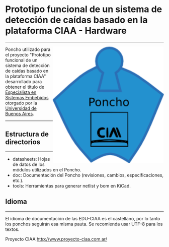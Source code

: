 # Prototipo funcional de un sistema de detección de caídas basado en la plataforma CIAA - Hardware
-------------------------
<img src="doc/logo_poncho_hd.png" style="width:70%" align="right">

Poncho utilizado para el proyecto "Prototipo funcional de un sistema de detección de caídas basado en la plataforma CIAA" desarrollado para obtener el título de [Especialista en Sistemas Embebidos](http://laboratorios.fi.uba.ar/lse/especializacion.html) otorgado por la [Universidad de Buenos Aires](http://www.fi.uba.ar/).

---

## Estructura de directorios
-------------------------

* datasheets: Hojas de datos de los módulos utilizados en el Poncho.
* doc: Documentación del Poncho (revisiones, cambios, especificaciones, etc.).
* tools: Herramientas para generar netlist y bom en KiCad.

## Idioma
-------------------------

El idioma de documentación de las EDU-CIAA es el castellano, por lo tanto los 
ponchos seguirán esa misma pauta. Se recomienda usar UTF-8 para los textos.

Proyecto CIAA http://www.proyecto-ciaa.com.ar/
